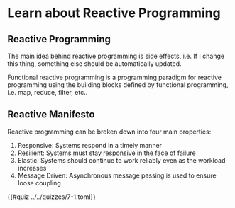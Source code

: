 # Learn about Reactive Programming

## Reactive Programming
The main idea behind reactive programming is side effects, i.e. If I change this
thing, something else should be automatically updated.

Functional reactive programming is a programming paradigm for reactive programming
using the building blocks defined by functional programming, i.e. map, reduce, filter, etc..

## Reactive Manifesto
Reactive programming can be broken down into four main properties:
1. Responsive: Systems respond in a timely manner
2. Resilient: Systems must stay responsive in the face of failure
3. Elastic: Systems should continue to work reliably even as the workload increases
4. Message Driven: Asynchronous message passing is used to ensure loose coupling

{{#quiz ../../quizzes/7-1.toml}}
